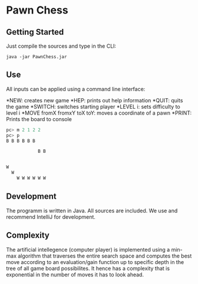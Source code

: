# Pawn Chess


## Getting Started

Just compile the sources and type in the CLI:

```java -jar PawnChess.jar```


## Use

All inputs can be applied using a command line interface:

*NEW: creates new game
*HEP: prints out help information
*QUIT: quits the game
*SWITCH: switches starting player
*LEVEL i: sets difficulty to level i
*MOVE fromX fromxY toX toY: moves a coordinate of a pawn
*PRINT: Prints the board to console

```javascript
pc> m 2 1 2 2
pc> p
B B B B B B

            B B


W
  W
    W W W W W W
```

## Development

The programm is written in Java. All sources are included. We use and recommend IntelliJ for development.

## Complexity

The artificial intellegence (computer player) is implemented using a min-max algorithm that traverses the entire search space and computes the best move according to an evaluation/gain function up to specific depth in the tree of all game board possibilites. It hence has a complexity that is exponential in the number of moves it has to look ahead.



